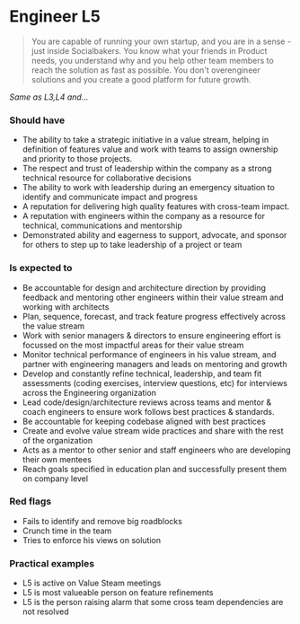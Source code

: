# Engineer L5
> You are capable of running your own startup, and you are in a sense - just inside Socialbakers. You know what your friends in Product needs, you understand why and you help other team members to reach the solution as fast as possible. You don't overengineer solutions and you create a good platform for future growth.

*Same as L3,L4 and...*

### Should have
* The ability to take a strategic initiative in a value stream, helping in definition of features value and work with teams to assign ownership and priority to those projects.
* The respect and trust of leadership within the company as a strong technical resource for collaborative decisions
* The ability to work with leadership during an emergency situation to identify and communicate impact and progress
* A reputation for delivering high quality features with cross-team impact.
* A reputation with engineers within the company as a resource for technical, communications and  mentorship
* Demonstrated ability and eagerness to support, advocate, and sponsor for others to step up to take leadership of a project or team

### Is expected to
* Be accountable for design and architecture direction by providing feedback and mentoring other engineers within their value stream and working with architects
* Plan, sequence, forecast, and track feature progress effectively across the value stream
* Work with senior managers & directors to ensure engineering effort is focussed on the most impactful areas for their value stream
* Monitor technical performance of engineers in his value stream, and partner with engineering managers and leads on mentoring and growth
* Develop and constantly refine technical, leadership, and team fit assessments (coding exercises, interview questions, etc) for interviews across the Engineering organization
* Lead code/design/architecture reviews across teams and mentor & coach engineers to ensure work follows best practices & standards. 
* Be accountable for keeping codebase aligned with best practices
* Create and evolve value stream wide practices and share with the rest of the organization
* Acts as a mentor to other senior and staff engineers who are developing their own mentees
* Reach goals specified in education plan and successfully present them on company level

### Red flags
* Fails to identify and remove big roadblocks
* Crunch time in the team
* Tries to enforce his views on solution 

### Practical examples
* L5 is active on Value Steam meetings
* L5 is most valueable person on feature refinements
* L5 is the person raising alarm that some cross team dependencies are not resolved
